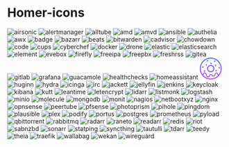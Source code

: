 
# Homer-icons
<img src="airsonic.png" alt="airsonic" width="50">
<img src="alertmanager.png" alt="alertmanager" width="50">
<img src="alltube.png" alt="alltube" width="50">
<img src="amd.png" alt="amd" width="50">
<img src="amvd.png" alt="amvd" width="50">
<img src="ansible.png" alt="ansible" width="50">
<img src="authelia.png" alt="authelia" width="50">
<img src="awx.png" alt="awx" width="50">
<img src="badge.png" alt="badge" width="50">
<img src="bazarr.png" alt="bazarr" width="50">
<img src="beats.png" alt="beats" width="50">
<img src="bitwarden.png" alt="bitwarden" width="50">
<img src="cadvisor.png" alt="cadvisor" width="50">
<img src="chowdown.png" alt="chowdown" width="50">
<img src="code.png" alt="code" width="50">
<img src="cups.png" alt="cups" width="50">
<img src="cyberchef.png" alt="cyberchef" width="50">
<img src="docker.png" alt="docker" width="50">
<img src="drone.png" alt="drone" width="50">
<img src="elastic.png" alt="elastic" width="50">
<img src="elasticsearch.png" alt="elasticsearch" width="50">
<img src="element.png" alt="element" width="50">
<img src="evebox.png" alt="evebox" width="50">
<img src="firefly.png" alt="firefly" width="50">
<img src="freeipa.png" alt="freeipa" width="50">
<img src="freepbx.png" alt="freepbx" width="50">
<img src="freshrss.png" alt="freshrss" width="50">
<img src="gitea.png" alt="gitea" width="50">
<img src="gitlab.png" alt="gitlab" width="50">
<img src="grafana.png" alt="grafana" width="50">
<img src="guacamole.png" alt="guacamole" width="50">
<img src="healthchecks.png" alt="healthchecks" width="50">
<img src="homeassistant.png" alt="homeassistant" width="50">
<img src="homer.png" alt="homer" width="50">
<img src="huginn.png" alt="huginn" width="50">
<img src="hydra.png" alt="hydra" width="50">
<img src="icinga.png" alt="icinga" width="50">
<img src="irc.png" alt="irc" width="50">
<img src="jackett.png" alt="jackett" width="50">
<img src="jellyfin.png" alt="jellyfin" width="50">
<img src="jenkins.png" alt="jenkins" width="50">
<img src="keycloak.png" alt="keycloak" width="50">
<img src="kibana.png" alt="kibana" width="50">
<img src="kutt.png" alt="kutt" width="50">
<img src="leantime.png" alt="leantime" width="50">
<img src="letencrypt.png" alt="letencrypt" width="50">
<img src="lidarr.png" alt="lidarr" width="50">
<img src="listmonk.png" alt="listmonk" width="50">
<img src="logstash.png" alt="logstash" width="50">
<img src="minio.png" alt="minio" width="50">
<img src="molecule.png" alt="molecule" width="50">
<img src="mongodb.png" alt="mongodb" width="50">
<img src="monit.png" alt="monit" width="50">
<img src="nagios.png" alt="nagios" width="50">
<img src="netbootxyz.png" alt="netbootxyz" width="50">
<img src="nginx.png" alt="nginx" width="50">
<img src="opnsense.png" alt="opnsense" width="50">
<img src="peertube.png" alt="peertube" width="50">
<img src="pfsense.png" alt="pfsense" width="50">
<img src="photoprism.png" alt="photoprism" width="50">
<img src="pihole.png" alt="pihole" width="50">
<img src="pingdom.png" alt="pingdom" width="50">
<img src="plausible.png" alt="plausible" width="50">
<img src="plex.png" alt="plex" width="50">
<img src="podify.png" alt="podify" width="50">
<img src="portus.png" alt="portus" width="50">
<img src="postgres.png" alt="postgres" width="50">
<img src="prometheus.png" alt="prometheus" width="50">
<img src="pyload.png" alt="pyload" width="50">
<img src="qbittorrent.png" alt="qbittorrent" width="50">
<img src="rabbitmq.png" alt="rabbitmq" width="50">
<img src="radarr.png" alt="radarr" width="50">
<img src="raneto.png" alt="raneto" width="50">
<img src="readarr.png" alt="readarr" width="50">
<img src="redis.png" alt="redis" width="50">
<img src="riot.png" alt="riot" width="50">
<img src="sabnzbd.png" alt="sabnzbd" width="50">
<img src="sonarr.png" alt="sonarr" width="50">
<img src="statping.png" alt="statping" width="50">
<img src="syncthing.png" alt="syncthing" width="50">
<img src="tautulli.png" alt="tautulli" width="50">
<img src="tdarr.png" alt="tdarr" width="50">
<img src="teedy.png" alt="teedy" width="50">
<img src="theia.png" alt="theia" width="50">
<img src="traefik.png" alt="traefik" width="50">
<img src="wallabag.png" alt="wallabag" width="50">
<img src="wekan.png" alt="wekan" width="50">
<img src="wireguard.png" alt="wireguard" width="50">
